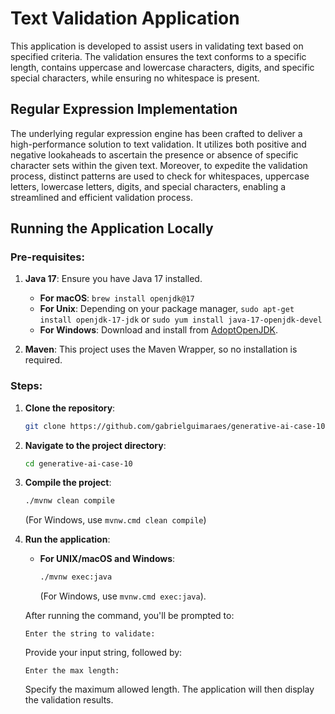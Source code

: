 # Text Validation Application

This application is developed to assist users in validating text based on specified criteria. The validation ensures the text conforms to a specific length, contains uppercase and lowercase characters, digits, and specific special characters, while ensuring no whitespace is present.

## Regular Expression Implementation

The underlying regular expression engine has been crafted to deliver a high-performance solution to text validation. It utilizes both positive and negative lookaheads to ascertain the presence or absence of specific character sets within the given text. Moreover, to expedite the validation process, distinct patterns are used to check for whitespaces, uppercase letters, lowercase letters, digits, and special characters, enabling a streamlined and efficient validation process.

## Running the Application Locally

### Pre-requisites:

1. **Java 17**: Ensure you have Java 17 installed.
   - **For macOS**: `brew install openjdk@17`
   - **For Unix**: Depending on your package manager, `sudo apt-get install openjdk-17-jdk` or `sudo yum install java-17-openjdk-devel`
   - **For Windows**: Download and install from [AdoptOpenJDK](https://adoptopenjdk.net/).

2. **Maven**: This project uses the Maven Wrapper, so no installation is required.

### Steps:

1. **Clone the repository**:
   ```bash
   git clone https://github.com/gabrielguimaraes/generative-ai-case-10
   ```

2. **Navigate to the project directory**:
   ```bash
   cd generative-ai-case-10
   ```

3. **Compile the project**:
   ```bash
   ./mvnw clean compile
   ```
   (For Windows, use `mvnw.cmd clean compile`)

4. **Run the application**:

   - **For UNIX/macOS and Windows**:

     ```bash
     ./mvnw exec:java
     ```
     (For Windows, use `mvnw.cmd exec:java`).

   After running the command, you'll be prompted to:
   ```
   Enter the string to validate:
   ```
   Provide your input string, followed by:
   ```
   Enter the max length:
   ```
   Specify the maximum allowed length. The application will then display the validation results.